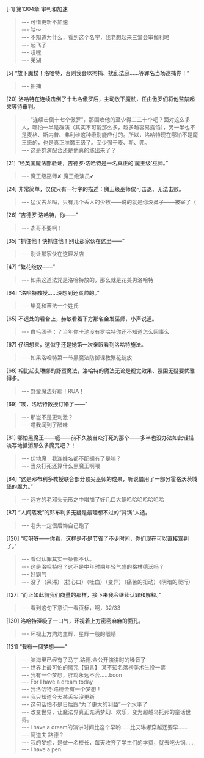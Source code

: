 
[-1] 第1304章 审判和加速
>--- 可惜更新不加速<br>
>--- 咕～<br>
>--- 不知道为什么，看到这个名字，我老想起来三堂会审伽利略<br>
>--- 起飞了<br>
>--- 哎嘿<br>
>--- 芜湖<br>

[5] “放下魔杖！洛哈特，否则我会以拘捕、扰乱法庭……等罪名当场逮捕你！”
>--- 拒捕<br>

[20] 洛哈特在连续击倒了十七名傲罗后，主动放下魔杖，任由傲罗们将他监禁起来等待审判。
>--- “连续击倒十七个傲罗”，那围攻他的至少得二三十个吧？面对这么多人，哪怕一半是群演（其实不可能那么多，越多越容易露馅），另一半也不是麦格、斯内普、弗利维这种级别能应付的。所以，洛哈特现在哪怕不是魔王级的，也是真正准魔王级了。至少强于麦、斯、弗。<br>
>--- 这是群演配合还是他真的练出来了？<br>

[21] “经英国魔法部验证，吉德罗·洛哈特是一名真正的‘魔王级’巫师。”
>--- 魔王级巫师✘
魔王级演员✔<br>

[24] 非常简单，仅仅只有一行字的描述：魔王级巫师仅可击退、无法击败。
>--- 猛汉古龙吗，只有几个丢人的少数——说的就是你没鼻子——被宰了（<br>

[26] “吉德罗·洛哈特，你——”
>--- 杰哥不要啊！<br>

[35] “抓住他！快抓住他！别让那家伙在这里——”
>--- 别让那家伙在这理发店<br>

[47] “繁花绽放——”
>--- 如果这道法咒是洛哈特放的，那么就是花美男洛哈特<br>

[64] “洛哈特教授……没想到还蛮帅的。”
>--- 毕竟和蒂法一个姓氏<br>

[65] 不远处的看台上，赫敏看着下方那名金发巫师，小声说道。
>--- 白毛团子：？当年你卡池没有罗哈特你还不知道怎么回事么<br>

[67] 仔细想来，这似乎还是她第一次亲眼看到洛哈特施法。
>--- 如果洛哈特第一节黑魔法防御课教繁花绽放<br>

[68] 相比起艾琳娜的野蛮魔法，洛哈特的魔法无论是视觉效果、氛围无疑要优雅得多。
>--- 野蛮魔法好耶！RUA！<br>

[69] “咳，洛哈特教授订婚了——”
>--- 那岂不是更刺激？<br>
>--- 噫我闻到了醋味<br>

[81] 哪怕黑魔王——呃——前不久被当众打死的那个——多半也没办法如此轻描淡写地抵消那么多魔咒吧？！
>--- 伏地魔：我连姓名都不配拥有了是嘛？<br>
>--- 当众打死还算什么黑魔王啊喂<br>

[84] “这是邓布利多教授联合部分顶尖巫师的成果，听说借用了一部分霍格沃茨城堡的魔力。”
>--- 远方的老邓头无形之中增加了好几口大锅哈哈哈哈哈哈哈<br>

[87] “人间蒸发”的邓布利多无疑是最理想不过的“背锅”人选。
>--- 老头一定很后悔自己跑了<br>

[120] “哎呀呀——你看，这样是不是节省了不少时间，你们现在可以直接宣判了。”
>--- 看似认罪其实一条都不认。<br>
>--- 这是洛哈特吗？这不是中年时期年轻气盛的格林德沃吗？<br>
>--- 好霸气<br>
>--- 没了（呆滞）（捂心口）（吐血）（变异）（痛苦的扭动）（阴暗的爬行）<br>

[127] “而正如此前我们商量的那样，接下来我会继续认罪和解释。”
>--- 看到这句下意识一看页标，啊，32/33<br>

[130] 洛哈特深吸了一口气，环视着上方密密麻麻的面孔。
>--- 环视上方灼灼生辉、星辉一般的眼睛<br>

[131] “我有一個梦想——”
>--- 脑海里已经有了马丁.路德.金公开演讲时的嗓音了<br>
>--- 世界上最可怕的魔咒【语言】
某不知名落榜美术生投一票<br>
>--- 我有一个梦想，胖鸡永远不合……boon<br>
>--- For I have a dream today<br>
>--- 我洛哈特·路德金有一个梦想！<br>
>--- 我只知道今天某舌尖沒更新<br>
>--- 这句话怕不是日后跟“为了更大的利益”一个水平了<br>
>--- 改变世界，让魔法界真正充满梦幻、欢乐，变为超越乌托邦的童话世界。<br>
>--- i have a dream的演讲时间比这个早哟……比艾琳娜穿越还要早……<br>
>--- 阿道夫 路德？<br>
>--- 我的梦想，是做一名校长，每天收齐了学生们的学费，就去吃火锅……<br>
>--- I have a pen.<br>
